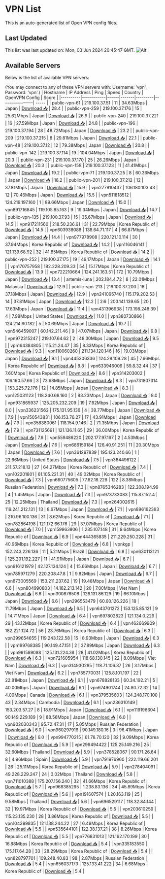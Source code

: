 # VPN List

This is an auto-generated list of Open VPN config files.

## Last Updated

This list was last updated on: Mon, 03 Jun 2024 20:45:47 GMT.
![Alt](https://repobeats.axiom.co/api/embed/186b98318ef1479477931607c1ad7d823f12451f.svg "Repobeats analytics image")

## Available Servers

Below is the list of available VPN servers:

(You may connect to any of these VPN servers with: Username: 'vpn', Password: 'vpn'.)
| Hostname | IP Address | Ping | Speed | Country | OpenVPN Config | Score |
|----------|------------|------|-------|---------|----------------| ----- |
| public-vpn-61 | 219.100.37.51 | 11 | 34.63Mbps | Japan | [Download 📥](./configs/server_0_JP.ovpn) | 28.4 |
| public-vpn-259 | 219.100.37.176 | 15 | 25.62Mbps | Japan | [Download 📥](./configs/server_1_JP.ovpn) | 26.9 |
| public-vpn-240 | 219.100.37.221 | 16 | 27.59Mbps | Japan | [Download 📥](./configs/server_2_JP.ovpn) | 24.8 |
| public-vpn-196 | 219.100.37.194 | 28 | 48.72Mbps | Japan | [Download 📥](./configs/server_3_JP.ovpn) | 23.2 |
| public-vpn-209 | 219.100.37.215 | 8 | 29.81Mbps | Japan | [Download 📥](./configs/server_4_JP.ovpn) | 22.1 |
| public-vpn-48 | 219.100.37.12 | 12 | 79.38Mbps | Japan | [Download 📥](./configs/server_5_JP.ovpn) | 20.8 |
| public-vpn-142 | 219.100.37.114 | 19 | 104.04Mbps | Japan | [Download 📥](./configs/server_6_JP.ovpn) | 20.3 |
| public-vpn-231 | 219.100.37.170 | 25 | 26.26Mbps | Japan | [Download 📥](./configs/server_7_JP.ovpn) | 20.3 |
| public-vpn-158 | 219.100.37.123 | 11 | 41.41Mbps | Japan | [Download 📥](./configs/server_8_JP.ovpn) | 19.2 |
| public-vpn-71 | 219.100.37.25 | 8 | 60.36Mbps | Japan | [Download 📥](./configs/server_9_JP.ovpn) | 18.2 |
| public-vpn-201 | 219.100.37.212 | 12 | 37.81Mbps | Japan | [Download 📥](./configs/server_10_JP.ovpn) | 15.9 |
| vpn277910437 | 106.180.103.43 | 12 | 70.46Mbps | Japan | [Download 📥](./configs/server_11_JP.ovpn) | 15.5 |
| vpn511818512 | 124.219.197.160 | 1 | 89.66Mbps | Japan | [Download 📥](./configs/server_12_JP.ovpn) | 15.0 |
| vpn891716845 | 119.105.85.163 | 9 | 19.34Mbps | Japan | [Download 📥](./configs/server_13_JP.ovpn) | 14.7 |
| public-vpn-135 | 219.100.37.93 | 15 | 35.67Mbps | Japan | [Download 📥](./configs/server_14_JP.ovpn) | 14.5 |
| vpn917211560 | 218.50.236.61 | 31 | 22.79Mbps | Korea Republic of | [Download 📥](./configs/server_15_KR.ovpn) | 14.5 |
| vpn603938088 | 138.64.71.117 | 4 | 66.87Mbps | Japan | [Download 📥](./configs/server_16_JP.ovpn) | 14.4 |
| vpn977978908 | 220.121.10.114 | 30 | 37.94Mbps | Korea Republic of | [Download 📥](./configs/server_17_KR.ovpn) | 14.2 |
| vpn116046141 | 121.139.68.92 | 32 | 41.85Mbps | Korea Republic of | [Download 📥](./configs/server_18_KR.ovpn) | 14.2 |
| public-vpn-252 | 219.100.37.175 | 19 | 49.17Mbps | Japan | [Download 📥](./configs/server_19_JP.ovpn) | 14.1 |
| vpn170757958 | 182.228.209.33 | 54 | 15.17Mbps | Korea Republic of | [Download 📥](./configs/server_20_KR.ovpn) | 13.9 |
| vpn722210664 | 124.241.163.51 | 172 | 10.79Mbps | Japan | [Download 📥](./configs/server_21_JP.ovpn) | 13.4 |
| artemis-luna | 202.184.4.72 | 8 | 22.01Mbps | Malaysia | [Download 📥](./configs/server_22_MY.ovpn) | 12.9 |
| public-vpn-213 | 219.100.37.200 | 16 | 37.18Mbps | Japan | [Download 📥](./configs/server_23_JP.ovpn) | 12.9 |
| vpn241095740 | 115.179.202.53 | 14 | 37.81Mbps | Japan | [Download 📥](./configs/server_24_JP.ovpn) | 12.2 |
| 2i6 | 203.141.139.65 | 20 | 17.63Mbps | Japan | [Download 📥](./configs/server_25_JP.ovpn) | 11.4 |
| vpn431396938 | 173.198.248.39 | 4 | 7.98Mbps | United States | [Download 📥](./configs/server_26_US.ovpn) | 11.0 |
| vpn380730866 | 124.214.60.182 | 5 | 50.69Mbps | Japan | [Download 📥](./configs/server_27_JP.ovpn) | 10.7 |
| vpn546459007 | 60.142.211.46 | 9 | 47.07Mbps | Japan | [Download 📥](./configs/server_28_JP.ovpn) | 9.8 |
| vpn972315247 | 219.107.64.62 | 2 | 48.30Mbps | Japan | [Download 📥](./configs/server_29_JP.ovpn) | 9.5 |
| vpn164384805 | 115.21.24.47 | 35 | 8.33Mbps | Korea Republic of | [Download 📥](./configs/server_30_KR.ovpn) | 9.3 |
| vpn110060260 | 211.134.120.146 | 16 | 19.03Mbps | Japan | [Download 📥](./configs/server_31_JP.ovpn) | 9.1 |
| vpn445306336 | 124.28.109.28 | 45 | 7.66Mbps | Korea Republic of | [Download 📥](./configs/server_32_KR.ovpn) | 8.8 |
| vpn633946009 | 59.8.32.44 | 37 | 7.60Mbps | Korea Republic of | [Download 📥](./configs/server_33_KR.ovpn) | 8.6 |
| vpn314203002 | 106.160.57.66 | 3 | 73.68Mbps | Japan | [Download 📥](./configs/server_34_JP.ovpn) | 8.3 |
| vpn731807314 | 153.225.72.176 | 12 | 14.85Mbps | Japan | [Download 📥](./configs/server_35_JP.ovpn) | 8.3 |
| vpn125031123 | 118.240.68.160 | 2 | 83.23Mbps | Japan | [Download 📥](./configs/server_36_JP.ovpn) | 8.0 |
| vpn931865937 | 125.205.232.209 | 19 | 7.92Mbps | Japan | [Download 📥](./configs/server_37_JP.ovpn) | 8.0 |
| vpn336231562 | 175.131.95.136 | 4 | 39.77Mbps | Japan | [Download 📥](./configs/server_38_JP.ovpn) | 7.9 |
| vpn150543831 | 106.153.76.27 | 17 | 43.91Mbps | Japan | [Download 📥](./configs/server_39_JP.ovpn) | 7.9 |
| vpn358380061 | 118.154.9.146 | 2 | 71.35Mbps | Japan | [Download 📥](./configs/server_40_JP.ovpn) | 7.9 |
| vpn731125691 | 121.136.11.65 | 29 | 36.00Mbps | Korea Republic of | [Download 📥](./configs/server_41_KR.ovpn) | 7.6 |
| vpn559486220 | 202.177.97.167 | 2 | 4.53Mbps | Japan | [Download 📥](./configs/server_42_JP.ovpn) | 7.6 |
| vpn686159184 | 126.40.91.251 | 11 | 20.30Mbps | Japan | [Download 📥](./configs/server_43_JP.ovpn) | 7.6 |
| vpn361297839 | 195.123.240.66 | 1 | 22.66Mbps | United States | [Download 📥](./configs/server_44_US.ovpn) | 7.5 |
| vpn364498122 | 211.57.218.13 | 27 | 64.27Mbps | Korea Republic of | [Download 📥](./configs/server_45_KR.ovpn) | 7.4 |
| vpn102201801 | 61.105.221.31 | 40 | 49.02Mbps | Korea Republic of | [Download 📥](./configs/server_46_KR.ovpn) | 7.3 |
| vpn660775605 | 77.82.18.228 | 122 | 8.38Mbps | Russian Federation | [Download 📥](./configs/server_47_RU.ovpn) | 7.3 |
| vpn8765346283 | 122.208.194.99 | 4 | 1.45Mbps | Japan | [Download 📥](./configs/server_48_JP.ovpn) | 7.3 |
| vpn973733083 | 115.87.152.4 | 25 | 12.25Mbps | Thailand | [Download 📥](./configs/server_49_TH.ovpn) | 7.3 |
| vpn264002615 | 119.241.212.131 | 13 | 8.67Mbps | Japan | [Download 📥](./configs/server_50_JP.ovpn) | 7.1 |
| vpn896162393 | 210.96.100.136 | 31 | 8.62Mbps | Korea Republic of | [Download 📥](./configs/server_51_KR.ovpn) | 7.1 |
| vpn782864198 | 121.172.66.176 | 29 | 37.07Mbps | Korea Republic of | [Download 📥](./configs/server_52_KR.ovpn) | 7.0 |
| vpn159963806 | 1.235.107.148 | 31 | 9.64Mbps | Korea Republic of | [Download 📥](./configs/server_53_KR.ovpn) | 6.9 |
| vpn444365835 | 211.229.250.228 | 31 | 40.96Mbps | Korea Republic of | [Download 📥](./configs/server_54_KR.ovpn) | 6.8 |
| vpnkgp | 152.243.226.136 | 11 | 5.21Mbps | Brazil | [Download 📥](./configs/server_55_BR.ovpn) | 6.8 |
| vpn630113121 | 125.201.192.227 | 11 | 41.91Mbps | Japan | [Download 📥](./configs/server_56_JP.ovpn) | 6.7 |
| vpn916121979 | 42.127.134.124 | 4 | 15.66Mbps | Japan | [Download 📥](./configs/server_57_JP.ovpn) | 6.7 |
| vpn785971279 | 220.208.47.8 | 1 | 9.82Mbps | Japan | [Download 📥](./configs/server_58_JP.ovpn) | 6.7 |
| vpn873005569 | 153.211.237.62 | 19 | 19.48Mbps | Japan | [Download 📥](./configs/server_59_JP.ovpn) | 6.6 |
| vpn804990803 | 14.162.213.142 | 20 | 7.00Mbps | Viet Nam | [Download 📥](./configs/server_60_VN.ovpn) | 6.6 |
| vpn300876508 | 126.131.86.129 | 19 | 66.10Mbps | Japan | [Download 📥](./configs/server_61_JP.ovpn) | 6.6 |
| vpn296553479 | 60.60.126.226 | 18 | 11.79Mbps | Japan | [Download 📥](./configs/server_62_JP.ovpn) | 6.5 |
| vpn643701272 | 153.125.85.121 | 9 | 14.71Mbps | Japan | [Download 📥](./configs/server_63_JP.ovpn) | 6.4 |
| vpn697802823 | 121.134.0.229 | 29 | 43.12Mbps | Korea Republic of | [Download 📥](./configs/server_64_KR.ovpn) | 6.4 |
| vpn462669909 | 182.221.124.72 | 56 | 23.76Mbps | Korea Republic of | [Download 📥](./configs/server_65_KR.ovpn) | 6.3 |
| vpn399654655 | 119.243.122.58 | 15 | 8.93Mbps | Japan | [Download 📥](./configs/server_66_JP.ovpn) | 6.3 |
| vpn199768385 | 90.149.47.151 | 2 | 37.89Mbps | Japan | [Download 📥](./configs/server_67_JP.ovpn) | 6.3 |
| vpn991589088 | 125.131.224.38 | 28 | 41.02Mbps | Korea Republic of | [Download 📥](./configs/server_68_KR.ovpn) | 6.3 |
| vpn721605954 | 118.68.130.145 | 22 | 8.09Mbps | Viet Nam | [Download 📥](./configs/server_69_VN.ovpn) | 6.3 |
| vpn314930285 | 118.71.106.37 | 26 | 3.17Mbps | Viet Nam | [Download 📥](./configs/server_70_VN.ovpn) | 6.2 |
| vpn755770031 | 125.8.101.197 | 22 | 22.81Mbps | Japan | [Download 📥](./configs/server_71_JP.ovpn) | 6.1 |
| vpn678828133 | 60.34.192.21 | 5 | 40.00Mbps | Japan | [Download 📥](./configs/server_72_JP.ovpn) | 6.1 |
| vpn674901744 | 24.80.72.32 | 14 | 4.00Mbps | Canada | [Download 📥](./configs/server_73_CA.ovpn) | 6.1 |
| vpn379535603 | 124.248.170.100 | 43 | 2.34Mbps | Cambodia | [Download 📥](./configs/server_74_KH.ovpn) | 6.1 |
| vpn236310149 | 153.203.57.27 | 8 | 18.91Mbps | Japan | [Download 📥](./configs/server_75_JP.ovpn) | 6.1 |
| vpn119196604 | 90.149.229.189 | 9 | 88.56Mbps | Japan | [Download 📥](./configs/server_76_JP.ovpn) | 6.0 |
| vpn902030343 | 95.72.47.31 | 17 | 5.05Mbps | Russian Federation | [Download 📥](./configs/server_77_RU.ovpn) | 6.0 |
| vpn960297916 | 90.149.180.16 | 3 | 96.41Mbps | Japan | [Download 📥](./configs/server_78_JP.ovpn) | 6.0 |
| vpn994770215 | 61.78.70.120 | 32 | 9.09Mbps | Korea Republic of | [Download 📥](./configs/server_79_KR.ovpn) | 5.9 |
| vpn299494422 | 125.25.149.216 | 25 | 32.60Mbps | Thailand | [Download 📥](./configs/server_80_TH.ovpn) | 5.9 |
| vpn378528067 | 90.171.26.64 | 8 | 4.96Mbps | Spain | [Download 📥](./configs/server_81_ES.ovpn) | 5.9 |
| vpn791976960 | 222.119.66.201 | 26 | 25.11Mbps | Korea Republic of | [Download 📥](./configs/server_82_KR.ovpn) | 5.9 |
| vpn278404091 | 49.228.229.247 | 24 | 3.02Mbps | Thailand | [Download 📥](./configs/server_83_TH.ovpn) | 5.8 |
| vpn711010388 | 175.207.156.240 | 32 | 41.66Mbps | Korea Republic of | [Download 📥](./configs/server_84_KR.ovpn) | 5.7 |
| vpn968385295 | 1.238.83.136 | 34 | 45.89Mbps | Korea Republic of | [Download 📥](./configs/server_85_KR.ovpn) | 5.6 |
| vpn191607574 | 1.20.163.119 | 25 | 9.58Mbps | Thailand | [Download 📥](./configs/server_86_TH.ovpn) | 5.6 |
| vpn696529117 | 118.32.84.144 | 32 | 19.97Mbps | Korea Republic of | [Download 📥](./configs/server_87_KR.ovpn) | 5.5 |
| vpn203610259 | 115.23.135.230 | 28 | 3.86Mbps | Korea Republic of | [Download 📥](./configs/server_88_KR.ovpn) | 5.5 |
| vpn104399835 | 121.138.244.22 | 27 | 6.49Mbps | Korea Republic of | [Download 📥](./configs/server_89_KR.ovpn) | 5.5 |
| vpn535644101 | 122.38.137.21 | 38 | 8.26Mbps | Korea Republic of | [Download 📥](./configs/server_90_KR.ovpn) | 5.5 |
| vpn776831013 | 121.162.170.199 | 30 | 16.88Mbps | Korea Republic of | [Download 📥](./configs/server_91_KR.ovpn) | 5.4 |
| vpn335183550 | 175.117.64.28 | 33 | 28.29Mbps | Korea Republic of | [Download 📥](./configs/server_92_KR.ovpn) | 5.4 |
| vpn828797701 | 109.248.40.83 | 98 | 2.87Mbps | Russian Federation | [Download 📥](./configs/server_93_RU.ovpn) | 5.4 |
| vpn656037173 | 125.133.41.222 | 34 | 6.68Mbps | Korea Republic of | [Download 📥](./configs/server_94_KR.ovpn) | 5.4 |
